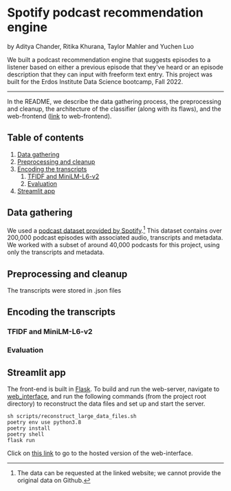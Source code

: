 # Spotify podcast recommendation engine
by Aditya Chander, Ritika Khurana, Taylor Mahler and Yuchen Luo

We built a podcast recommendation engine that suggests episodes to a listener based on either a previous episode that they've heard or an episode description that they can input with freeform text entry. This project was built for the Erdos Institute Data Science bootcamp, Fall 2022.
***

In the README, we describe the data gathering process, the preprocessing and cleanup, the architecture of the classifier (along with its flaws), and the web-frontend ([link](http://app.sayantankhan.io/search) to web-frontend).

## Table of contents
1. [Data gathering](#data-gathering)
2. [Preprocessing and cleanup](#preprocessing)
3. [Encoding the transcripts](#encoding)
	1. [TFIDF and MiniLM-L6-v2](#options)
	2. [Evaluation](#evaluation)
4. [Streamlit app](#streamlit)

## Data gathering <a name="data-gathering"></a>

We used a [podcast dataset provided by Spotify](https://podcastsdataset.byspotify.com/).[^1] This dataset contains over 200,000 podcast episodes with associated audio, transcripts and metadata. We worked with a subset of around 40,000 podcasts for this project, using only the transcripts and metadata.

[^1]: The data can be requested at the linked website; we cannot provide the original data on Github. 

## Preprocessing and cleanup <a name="preprocessing"></a>

The transcripts were stored in .json files 

## Encoding the transcripts <a name="encoding"></a>

### TFIDF and MiniLM-L6-v2 <a name="options"></a>

### Evaluation <a name="evaluation"></a>

## Streamlit app <a name="streamlit"></a>

The front-end is built in [Flask](https://flask.palletsprojects.com/en/2.1.x/).
To build and run the web-server, navigate to [web_interface](web_interface), and run the following commands (from the project root directory) to reconstruct the data files and set up and start the server.
```
sh scripts/reconstruct_large_data_files.sh
poetry env use python3.8
poetry install
poetry shell
flask run
```
Click on [this link](http://app.sayantankhan.io/search) to go to the hosted version of the web-interface.
